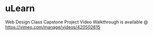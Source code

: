 # uLearn
Web Design Class Capstone Project
Video Walkthrough is available @ https://vimeo.com/manage/videos/420502615
